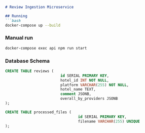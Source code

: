 ```markdown
# Review Ingestion Microservice

## Running
```bash
docker-compose up --build
```

### Manual run
```bash
docker-compose exec api npm run start
```

### Database Schema
```sql
CREATE TABLE reviews (
                         id SERIAL PRIMARY KEY,
                         hotel_id INT NOT NULL,
                         platform VARCHAR(255) NOT NULL,
                         hotel_name TEXT,
                         comment JSONB,
                         overall_by_providers JSONB
);

CREATE TABLE processed_files (
                                 id SERIAL PRIMARY KEY,
                                 filename VARCHAR(255) UNIQUE
);
```